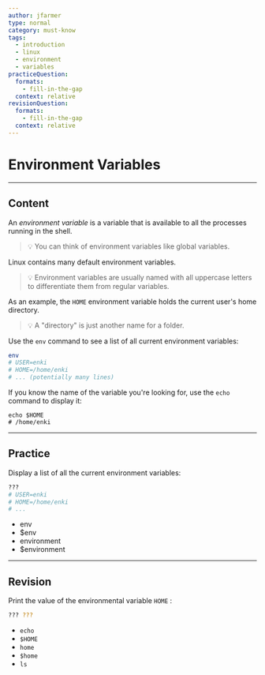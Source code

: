 ```yaml
---
author: jfarmer
type: normal
category: must-know
tags:
  - introduction
  - linux
  - environment
  - variables
practiceQuestion:
  formats:
    - fill-in-the-gap
  context: relative
revisionQuestion:
  formats:
    - fill-in-the-gap
  context: relative
---
```


# Environment Variables


---

## Content

An *environment variable* is a variable that is available to all the processes running in the shell.

> 💡 You can think of environment variables like global variables.

Linux contains many default environment variables.

> 💡 Environment variables are usually named with all uppercase letters to differentiate them from regular variables.

As an example, the `HOME` environment variable holds the current user's home directory.

> 💡 A "directory" is just another name for a folder.

Use the `env` command to see a list of all current environment variables:

```bash
env
# USER=enki
# HOME=/home/enki
# ... (potentially many lines)
```

If you know the name of the variable you're looking for, use the `echo` command to display it:

```shell
echo $HOME
# /home/enki
```


---

## Practice

Display a list of all the current environment variables:

```bash
???
# USER=enki
# HOME=/home/enki
# ...
```

- env
- $env
- environment
- $environment


---

## Revision

Print the value of the environmental variable `HOME` : 

```bash
??? ???
```

- `echo`
- `$HOME`
- `home`
- `$home`
- `ls`
